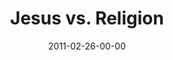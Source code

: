 ---
layout: message
category: message
series: "Heavy-Weights"
title: "Jesus vs. Religion"
date: 2011-02-26-00-00
message_id: 660
audio: "http://s3.amazonaws.com/crossroads-media/messages/audio/heavyweights_03.mp3"
audio-duration: "52:51"
program: "http://s3.amazonaws.com/crossroads-media/documents/02_26-27_11Program.pdf"
description: "We'll wrestle with the question of how Jesus can claim to be the only way to God."
video: "http://s3.amazonaws.com/crossroads-media/messages/video/heavyweights_03.mp4"
video-duration: "52:58"
video-image: "http://s3.amazonaws.com/crossroads-media/images/heavyweights_03_still.jpg"
tag: 
 - tome
 - wrestling
 - jesus
 - religion
 - program
explicit: false
---